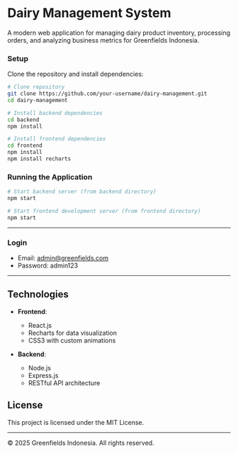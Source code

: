# Dairy Management System

A modern web application for managing dairy product inventory, processing orders, and analyzing business metrics for Greenfields Indonesia.

### Setup

Clone the repository and install dependencies:

```bash
# Clone repository
git clone https://github.com/your-username/dairy-management.git
cd dairy-management

# Install backend dependencies
cd backend
npm install

# Install frontend dependencies
cd frontend
npm install
npm install recharts
```

### Running the Application

```bash
# Start backend server (from backend directory)
npm start

# Start frontend development server (from frontend directory)
npm start
```

---
### Login
- Email: admin@greenfields.com
- Password: admin123
---

## Technologies

- **Frontend**:
  - React.js
  - Recharts for data visualization
  - CSS3 with custom animations
  
- **Backend**:
  - Node.js
  - Express.js
  - RESTful API architecture

## License

This project is licensed under the MIT License.

---

© 2025 Greenfields Indonesia. All rights reserved.
